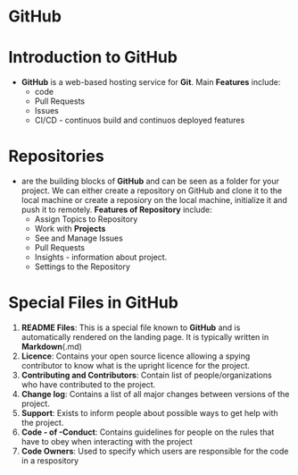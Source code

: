 # GitHub

# Introduction to GitHub
* __GitHub__ is a web-based hosting service for __Git__. Main __Features__ include:
    - code
    - Pull Requests
    - Issues
    - CI/CD - continuos build and continuos deployed features

# Repositories
* are the building blocks of __GitHub__ and can be seen as a folder for your project. We can either create a repository on GitHub and clone it to the local machine or create a reposiory on the local machine, initialize it and push it to remotely. __Features of Repository__ include:
    * Assign Topics to Repository
    * Work with __Projects__
    * See and Manage Issues
    * Pull Requests
    * Insights - information about project.
    * Settings to the Repository

# Special Files in GitHub
1. __README Files__: This is a special file known to __GitHub__ and is automatically rendered on the landing page. It is typically written in __Markdown__(.md)
2. __Licence__: Contains your open source licence allowing a spying contributor to know what is the upright licence for the project.
3. __Contributing and Contributors__: Contain list of people/organizations who have contributed to the project.
4. __Change log__: Contains a list of all major changes between versions of the project.
5. __Support__: Exists to inform people about possible ways to get help with the project.
6. __Code - of -Conduct__: Contains guidelines for people on the rules that have to obey when interacting with the project
7. __Code Owners__: Used to specify which users are responsible for the code in a respository